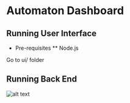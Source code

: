 # Automaton Dashboard

## Running User Interface

* Pre-requisites
** Node.js

Go to ui/ folder

## Running Back End

![alt text](https://docs.google.com/drawings/d/e/2PACX-1vRxmrx764Goir0arSdxHMNMYDGhTm_KT6NGIPNIfaD5UC-ltB4qV61PwcrbYnQRdFHfTWip60QX6bO-/pub?w=1392&h=694 "Screenshot")
